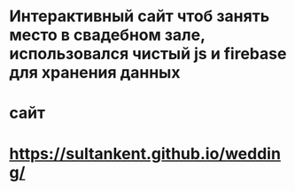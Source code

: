 # Интерактивный сайт чтоб занять место в свадебном зале, использовался чистый js и firebase для хранения данных

# сайт
# https://sultankent.github.io/wedding/
